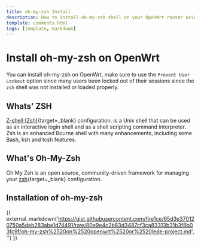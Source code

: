 ```yaml
---
title: oh-my-zsh Install
description: How to install oh-my-zsh shell on your OpenWrt router using SSH.
template: comments.html
tags: [template, markdown]
---
```


# Install oh-my-zsh on OpenWrt

You can install oh-my-zsh on OpenWrt, make sure to use the `Prevent User Lockout` option since many users been locked out of their sessions since the `zsh` shell was not installed or loaded properly.

## Whats' ZSH

[Z-shell (Zsh)][zsh-url]{target=\_blank} configuration. is a Unix shell that can be used as an interactive login shell and as a shell scripting command interpreter. Zsh is an enhanced Bourne shell with many enhancements, including some Bash, ksh and tcsh features.

## What's Oh-My-Zsh

Oh My Zsh is an open source, community-driven framework for managing your [zsh][zsh-url]{target=\_blank} configuration.

## Installation of oh-my-zsh

{{ external_markdown('https://gist.githubusercontent.com/fire1ce/65d3e370120750a5deb283abe1d74491/raw/80e9e4c2b83d3487cf3ca83313b31b3f8b03fc9f/oh-my-zsh%2520on%2520openwrt%2520or%2520lede-project.md', '') }}

<!-- urls -->

[zsh-url]: https://www.zsh.org/ 'ZSH'
[ohmyz.sh-url]: https://ohmyz.sh/ 'Oh-My-Zsh'

<!-- images -->

<!-- end appendices -->
